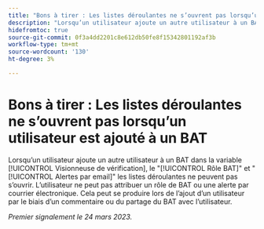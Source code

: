 ```yaml
---
title: "Bons à tirer : Les listes déroulantes ne s’ouvrent pas lorsqu’un utilisateur est ajouté à un BAT"
description: "Lorsqu’un utilisateur ajoute un autre utilisateur à un BAT dans la visionneuse de BAT, les listes déroulantes Rôle BAT et Alertes par e-mail ne peuvent pas s’ouvrir. L’utilisateur ne peut pas attribuer un rôle de BAT ou une alerte par courrier électronique. Cela peut se produire lors de l’ajout d’un utilisateur par le biais d’un commentaire ou du partage du BAT avec l’utilisateur."
hidefromtoc: true
source-git-commit: 0f3a4dd2201c8e612db50fe8f15342801192af3b
workflow-type: tm+mt
source-wordcount: '130'
ht-degree: 3%

---
```



# Bons à tirer : Les listes déroulantes ne s’ouvrent pas lorsqu’un utilisateur est ajouté à un BAT

<!--This article is on WF and WFP TOCs-->

Lorsqu’un utilisateur ajoute un autre utilisateur à un BAT dans la variable [!UICONTROL Visionneuse de vérification], le &quot;[!UICONTROL Rôle BAT]&quot; et &quot;[!UICONTROL Alertes par email]&quot; les listes déroulantes ne peuvent pas s’ouvrir. L’utilisateur ne peut pas attribuer un rôle de BAT ou une alerte par courrier électronique. Cela peut se produire lors de l’ajout d’un utilisateur par le biais d’un commentaire ou du partage du BAT avec l’utilisateur.

_Premier signalement le 24 mars 2023._

